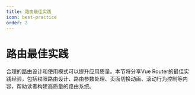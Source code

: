 ```yaml
---
title: 路由最佳实践
icon: best-practice
order: 2
---
```


# 路由最佳实践

合理的路由设计和使用模式可以提升应用质量。本节将分享Vue Router的最佳实践经验，包括权限路由设计、路由参数处理、页面切换动画、滚动行为控制等内容，帮助读者构建高质量的路由系统。
